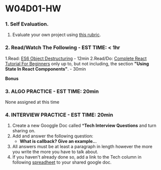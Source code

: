 # W04D01-HW

### 1. Self Evaluation.

1. Evaluate your own project using [this rubric](./evaluation.md).

### 2. Read/Watch The Following - EST TIME: < 1hr

1.Read: [ES6 Object Destructuring](https://codeburst.io/es6-destructuring-the-complete-guide-7f842d08b98f) - 12min
2.Read/Do: [Complete React Tutorial For Beginners](https://daveceddia.com/react-tutorial/) only up to, but not including, the section **"Using State In React Compponents"**.  - 30min
 
 **Bonus**


### 3. ALGO PRACTICE - EST TIME: 20min

None assigned at this time


### 4.  INTERVIEW PRACTICE - EST TIME: 20min

1.  Create a new Googgle Doc called ***Tech Interview Questions** and turn sharing on.
2. Add and answer the following question: 
   - **What is callback? Give an example..**.
3. All answers must be at least a paragraph in length however the more you write the more you have to talk about.
4. If you haven't already done so, add a link to the Tech column in following [spreadheet](https://docs.google.com/spreadsheets/d/1S9-poFULhpext3xjNmuU1g-raZGKkFrODEACrIRFLi0/edit#gid=0) to your shared google doc.

